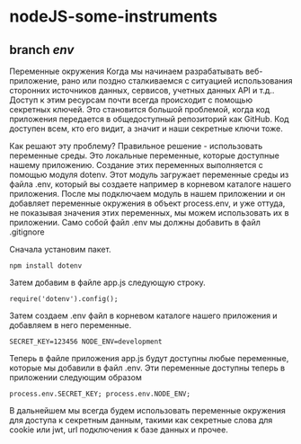 # nodeJS-some-instruments

## branch _env_

Переменные окружения Когда мы начинаем разрабатывать веб-приложение, рано или
поздно сталкиваемся с ситуацией использования сторонних источников данных,
сервисов, учетных данных API и т.д.. Доступ к этим ресурсам почти всегда
происходит с помощью секретных ключей. Это становится большой проблемой, когда
код приложения передается в общедоступный репозиторий как GitHub. Код доступен
всем, кто его видит, а значит и наши секретные ключи тоже.

Как решают эту проблему? Правильное решение - использовать переменные среды. Это
локальные переменные, которые доступные нашему приложению. Создание этих
переменных выполняется с помощью модуля dotenv. Этот модуль загружает переменные
среды из файла .env, который вы создаете например в корневом каталоге нашего
приложения. После мы подключаем модуль в нашем приложении и он добавляет
переменные окружения в объект process.env, и уже оттуда, не показывая значения
этих переменных, мы можем использовать их в приложении. Само собой файл .env мы
должны добавить в файл .gitignore

Сначала установим пакет.

`npm install dotenv`

Затем добавим в файле app.js следующую строку.

`require('dotenv').config();`

Затем создаем .env файл в корневом каталоге нашего приложения и добавляем в него
переменные.

`SECRET_KEY=123456 NODE_ENV=development`

Теперь в файле приложения app.js будут доступны любые переменные, которые мы
добавили в файл .env. Эти переменные доступны теперь в приложении следующим
образом

`process.env.SECRET_KEY; process.env.NODE_ENV;`

В дальнейшем мы всегда будем использовать переменные окружения для доступа к
секретным данным, такими как секретные слова для cookie или jwt, url подключения
к базе данных и прочее.
